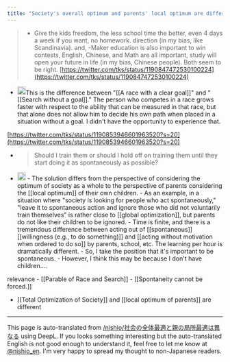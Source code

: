 ```yaml
---
title: "Society's overall optimum and parents' local optimum are different."
---
```


> - Give the kids freedom, the less school time the better, even 4 days a week if you want, no homework.
>  direction (in my bias, like Scandinavia).
>  and,
>  -Maker education is also important to win contests, English, Chinese, and Math are all important, study will open your future in life (in my bias, Chinese people).
>  Both seem to be right.
[https://twitter.com/tks/status/1190847472530100224](https://twitter.com/tks/status/1190847472530100224)

- <img src='https://scrapbox.io/api/pages/nishio-en/nishio/icon' alt='nishio.icon' height="19.5"/>This is the difference between "[[A race with a clear goal]]" and "[[Search without a goal]]." The person who competes in a race grows faster with respect to the ability that can be measured in that race, but that alone does not allow him to decide his own path when placed in a situation without a goal. I didn't have the opportunity to experience that.

[https://twitter.com/tks/status/1190853946601963520?s=20](https://twitter.com/tks/status/1190853946601963520?s=20)
- > Should I train them or should I hold off on training them until they start doing it as spontaneously as possible?
- <img src='https://scrapbox.io/api/pages/nishio-en/nishio/icon' alt='nishio.icon' height="19.5"/>
    - The solution differs from the perspective of considering the optimum of society as a whole to the perspective of parents considering the [[local optimum]] of their own children.
    - As an example, in a situation where "society is looking for people who act spontaneously," "leave it to spontaneous action and ignore those who did not voluntarily train themselves" is rather close to [[global optimization]], but parents do not like their children to be ignored.
    - Time is finite, and there is a tremendous difference between acting out of [[spontaneous]] [[willingness (e.g., to do something)]] and [[acting without motivation when ordered to do so]] by parents, school, etc. The learning per hour is dramatically different.
        - So, I take the position that it's important to be spontaneous.
        - However, I think this may be because I don't have children....


relevance
    - [[Parable of Race and Search]]
    - [[Spontaneity cannot be forced.]]

- [[Total Optimization of Society]] and [[local optimum of parents]] are different

---
This page is auto-translated from [/nishio/社会の全体最適と親の局所最適は異なる](https://scrapbox.io/nishio/社会の全体最適と親の局所最適は異なる) using DeepL. If you looks something interesting but the auto-translated English is not good enough to understand it, feel free to let me know at [@nishio_en](https://twitter.com/nishio_en). I'm very happy to spread my thought to non-Japanese readers.